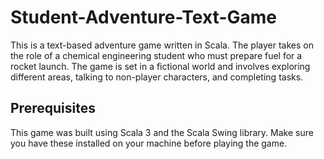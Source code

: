 # Student-Adventure-Text-Game
This is a text-based adventure game written in Scala. The player takes on the role of a chemical engineering student who must prepare fuel for a rocket launch. The game is set in a fictional world and involves exploring different areas, talking to non-player characters, and completing tasks.

## Prerequisites
This game was built using Scala 3 and the Scala Swing library. Make sure you have these installed on your machine before playing the game.

